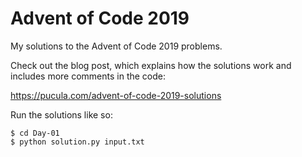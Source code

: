 # Advent of Code 2019

My solutions to the Advent of Code 2019 problems.

Check out the blog post, which explains how the solutions work and includes more comments in the code:

https://pucula.com/advent-of-code-2019-solutions

Run the solutions like so:

	$ cd Day-01
    $ python solution.py input.txt
